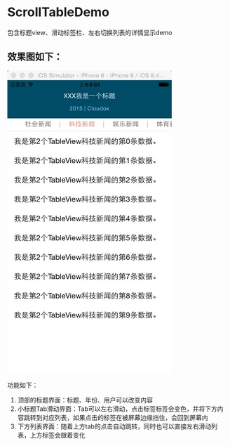 # ScrollTableDemo
包含标题view、滑动标签栏、左右切换列表的详情显示demo

## 效果图如下：
![](https://github.com/Cloudox/ScrollTableDemo/blob/master/ScrollTableScreen.jpg)

功能如下：

1. 顶部的标题界面：标题、年份、用户可以改变内容
2. 小标题Tab滑动界面：Tab可以左右滑动，点击标签标签会变色，并将下方内容跳转到对应列表，如果点击的标签在被屏幕边缘挡住，会回到屏幕内
3. 下方列表界面：随着上方tab的点击自动跳转，同时也可以直接左右滑动列表，上方标签会跟着变化

